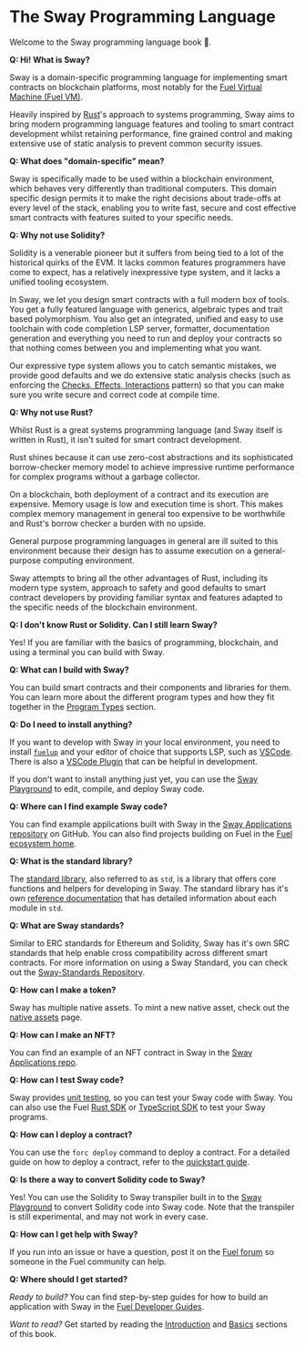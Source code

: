 # The Sway Programming Language

Welcome to the Sway programming language book 🌴.

**Q: Hi! What is Sway?**

Sway is a domain-specific programming language for implementing smart contracts on blockchain platforms, most notably for the [Fuel Virtual Machine (Fuel VM)](https://docs.fuel.network/docs/specs/fuel-vm/).

Heavily inspired by [Rust](https://doc.rust-lang.org/book/)'s approach to systems programming, Sway aims to bring modern programming language features and tooling to smart contract development whilst retaining performance, fine grained control and making extensive use of static analysis to prevent common security issues.

**Q: What does "domain-specific" mean?**

Sway is specifically made to be used within a blockchain environment, which behaves very differently than traditional computers.
This domain specific design permits it to make the right decisions about trade-offs at every level of the stack, enabling you to write fast, secure and cost effective smart contracts with features suited to your specific needs.

**Q: Why not use Solidity?**

Solidity is a venerable pioneer but it suffers from being tied to a lot of the historical quirks of the EVM.
It lacks common features programmers have come to expect, has a relatively inexpressive type system, and it lacks a unified tooling ecosystem.

In Sway, we let you design smart contracts with a full modern box of tools.
You get a fully featured language with generics, algebraic types and trait based polymorphism.
You also get an integrated, unified and easy to use toolchain with code completion LSP server, formatter, documentation generation and everything you need to run and deploy your contracts so that nothing comes between you and implementing what you want.

Our expressive type system allows you to catch semantic mistakes, we provide good defaults and we do extensive static analysis checks (such as enforcing the [Checks, Effects, Interactions](./blockchain-development/calling_contracts.md#cei-pattern-violation-static-analysis) pattern) so that you can make sure you write secure and correct code at compile time.

**Q: Why not use Rust?**

Whilst Rust is a great systems programming language (and Sway itself is written in Rust), it isn't suited for smart contract development.

Rust shines because it can use zero-cost abstractions and its sophisticated borrow-checker memory model to achieve impressive runtime performance for complex programs without a garbage collector.

On a blockchain, both deployment of a contract and its execution are expensive.
Memory usage is low and execution time is short.
This makes complex memory management in general too expensive to be worthwhile and Rust's borrow checker a burden with no upside.

General purpose programming languages in general are ill suited to this environment because their design has to assume execution on a general-purpose computing environment.

Sway attempts to bring all the other advantages of Rust, including its modern type system, approach to safety and good defaults to smart contract developers by providing familiar syntax and features adapted to the specific needs of the blockchain environment.

**Q: I don't know Rust or Solidity. Can I still learn Sway?**

Yes! If you are familiar with the basics of programming, blockchain, and using a terminal you can build with Sway.

**Q: What can I build with Sway?**

You can build smart contracts and their components and libraries for them.
You can learn more about the different program types and how they fit together in the [Program Types](./sway-program-types/index.md) section.

**Q: Do I need to install anything?**

If you want to develop with Sway in your local environment, you need to install [`fuelup`](https://docs.fuel.network/guides/installation/) and your editor of choice that supports LSP, such as [VSCode](https://code.visualstudio.com/). There is also a [VSCode Plugin](https://marketplace.visualstudio.com/items?itemName=FuelLabs.sway-vscode-plugin) that can be helpful in development.

If you don't want to install anything just yet, you can use the [Sway Playground](https://www.sway-playground.org/) to edit, compile, and deploy Sway code.

**Q: Where can I find example Sway code?**

You can find example applications built with Sway in the [Sway Applications repository](https://github.com/FuelLabs/sway-applications) on GitHub. You can also find projects building on Fuel in the [Fuel ecosystem home](https://app.fuel.network/ecosystem).

**Q: What is the standard library?**

The [standard library](./introduction/standard_library.md), also referred to as `std`, is a library that offers core functions and helpers for developing in Sway. The standard library has it's own [reference documentation](https://fuellabs.github.io/sway/master/std/) that has detailed information about each module in `std`.

**Q: What are Sway standards?**

Similar to ERC standards for Ethereum and Solidity, Sway has it's own SRC standards that help enable cross compatibility across different smart contracts. For more information on using a Sway Standard, you can check out the [Sway-Standards Repository](https://github.com/FuelLabs/sway-standards).

**Q: How can I make a token?**

Sway has multiple native assets. To mint a new native asset, check out the [native assets](./blockchain-development/native_assets.md) page.

**Q: How can I make an NFT?**

You can find an example of an NFT contract in Sway in the [Sway Applications repo](https://github.com/FuelLabs/sway-applications/tree/master/NFT).

**Q: How can I test Sway code?**

Sway provides [unit testing](./testing/unit-testing.md), so you can test your Sway code with Sway. You can also use the Fuel [Rust SDK](https://docs.fuel.network/docs/fuels-rs/testing/) or [TypeScript SDK](https://docs.fuel.network/docs/fuels-ts/testing/) to test your Sway programs.

**Q: How can I deploy a contract?**

You can use the `forc deploy` command to deploy a contract. For a detailed guide on how to deploy a contract, refer to the [quickstart guide](https://docs.fuel.network/docs/intro/quickstart-contract/).

**Q: Is there a way to convert Solidity code to Sway?**

Yes! You can use the Solidity to Sway transpiler built in to the [Sway Playground](https://www.sway-playground.org/) to convert Solidity code into Sway code. Note that the transpiler is still experimental, and may not work in every case.

**Q: How can I get help with Sway?**

If you run into an issue or have a question, post it on the [Fuel forum](https://forum.fuel.network/) so someone in the Fuel community can help.

**Q: Where should I get started?**

*Ready to build?* You can find step-by-step guides for how to build an application with Sway in the [Fuel Developer Guides](https://docs.fuel.network/guides/).

*Want to read?* Get started by reading the [Introduction](./introduction/index.md) and [Basics](./basics/index.md) sections of this book.
